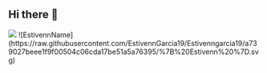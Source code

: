 ## Hi there 👋

<img src="https://github.com/EstivennGarcia19/Estivenngarcia19.wiki.git">
![EstivennName](https://raw.githubusercontent.com/EstivennGarcia19/Estivenngarcia19/a739027beee1f9f00504c06cda17be51a5a76395/%7B%20Estivenn%20%7D.svg)



<!--
**EstivennGarcia19/Estivenngarcia19** is a ✨ _special_ ✨ repository because its `README.md` (this file) appears on your GitHub profile.

Here are some ideas to get you started:

- 🔭 I’m currently working on ...
- 🌱 I’m currently learning ...
- 👯 I’m looking to collaborate on ...
- 🤔 I’m looking for help with ...
- 💬 Ask me about ...
- 📫 How to reach me: ...
- 😄 Pronouns: ...
- ⚡ Fun fact: ...
-->
